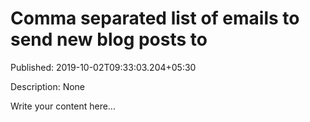 # Comma separated list of emails to send new blog posts to

Published: 2019-10-02T09:33:03.204+05:30

Description: None

Write your content here...